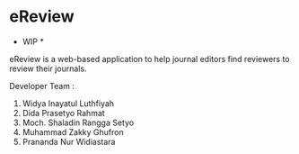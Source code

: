 # eReview

* WIP *

eReview is a web-based application to help journal editors find reviewers to review their journals.

Developer Team :
1. Widya Inayatul Luthfiyah
2. Dida Prasetyo Rahmat
3. Moch. Shaladin Rangga Setyo
4. Muhammad Zakky Ghufron
5. Prananda Nur Widiastara
